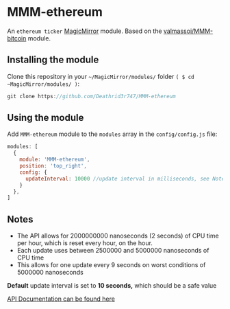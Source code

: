 # MMM-ethereum
An `ethereum ticker` <a href="https://github.com/MichMich/MagicMirror">MagicMirror</a> module.
Based on the <a href="https://github.com/valmassoi/MMM-bitcoin">valmassoi/MMM-bitcoin</a> module.

## Installing the module
Clone this repository in your `~/MagicMirror/modules/` folder `( $ cd ~MagicMirror/modules/ )`:
````javascript
git clone https://github.com/Deathrid3r747/MMM-ethereum
````

## Using the module
Add `MMM-ethereum` module to the `modules` array in the `config/config.js` file:
````javascript
modules: [
  {
    module: 'MMM-ethereum',
    position: 'top_right',
    config: {
      updateInterval: 10000 //update interval in milliseconds, see Notes
    }
  },
]
````

## Notes
* The API allows for 2000000000 nanoseconds (2 seconds) of CPU time per hour, which is reset every hour, on the hour.
* Each update uses between 2500000 and 5000000 nanoseconds of CPU time
* This allows for one update every 9 seconds on worst conditions of 5000000 nanoseconds

**Default** update interval is set to **10 seconds,** which should be a safe value

<a href="https://cryptowat.ch/docs/api#rate-limit">API Documentation can be found here</a>
